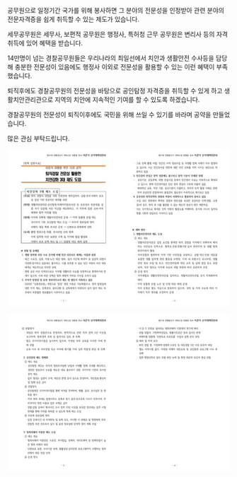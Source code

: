 공무원으로 일정기간 국가를 위해 봉사하면 그 분야의 전문성을 인정받아 관련 분야의 전문자격증을 쉽게 취득할 수 있는 제도가 있습니다.  

세무공무원은 세무사, 보편적 공무원은 행정사, 특허청 근무 공무원은 변리사 등의 자격 취득에 있어 혜택을 받습니다.  

14만명이 넘는 경찰공무원들은 우리나라의 최일선에서 치안과 생활안전 수사등을 담당해 충분한 전문성이 있음에도 행정사 이외로 전문성을 활용할 수 있는 이런 혜택이 부족했습니다.  

퇴직후에도 경찰공무원의 전문성을 바탕으로 공인탐정 자격증을 취득할 수 있게 하고 생활치안관리관으로 지역의 치안에 지속적인 기여를 할 수 있도록 하겠습니다.  

경찰공무원의 전문성이 퇴직이후에도 국민을 위해 쓰일 수 있기를 바라며 공약을 만들었습니다.  

많은 관심 부탁드립니다.

![이준석_15호_공약](./../img/이준석_15호_공약_1.jpg)

![이준석_15호_공약](./../img/이준석_15호_공약_2.jpg)